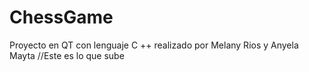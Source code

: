 # ChessGame
Proyecto en QT con lenguaje C ++ realizado por Melany Rios y Anyela Mayta
//Este es lo que sube
